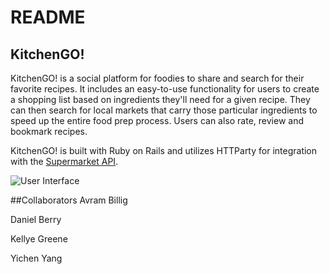 # README

## KitchenGO!

KitchenGO! is a social platform for foodies to share and search for their favorite recipes. It includes an easy-to-use functionality for users to create a shopping list based on ingredients they'll need for a given recipe. They can then search for local markets that carry those particular ingredients to speed up the entire food prep process. Users can also rate, review and bookmark recipes. 

KitchenGO! is built with Ruby on Rails and utilizes HTTParty for integration with the [Supermarket API](http://www.supermarketapi.com/Default.aspx).

![User Interface](http://g.recordit.co/sx9BL4Q1CE.gif)

##Collaborators
Avram Billig

Daniel Berry

Kellye Greene

Yichen Yang

